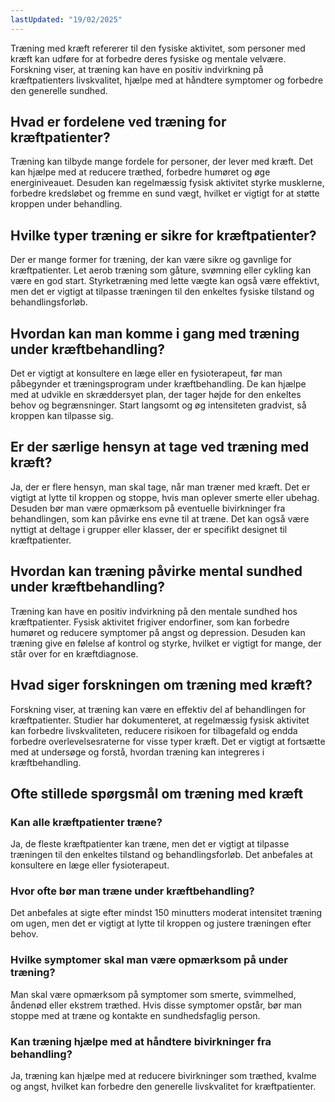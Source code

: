 ```yaml
---
lastUpdated: "19/02/2025"
---
```


Træning med kræft refererer til den fysiske aktivitet, som personer med kræft kan udføre for at forbedre deres fysiske og mentale velvære. Forskning viser, at træning kan have en positiv indvirkning på kræftpatienters livskvalitet, hjælpe med at håndtere symptomer og forbedre den generelle sundhed.

## Hvad er fordelene ved træning for kræftpatienter?

Træning kan tilbyde mange fordele for personer, der lever med kræft. Det kan hjælpe med at reducere træthed, forbedre humøret og øge energiniveauet. Desuden kan regelmæssig fysisk aktivitet styrke musklerne, forbedre kredsløbet og fremme en sund vægt, hvilket er vigtigt for at støtte kroppen under behandling.

## Hvilke typer træning er sikre for kræftpatienter?

Der er mange former for træning, der kan være sikre og gavnlige for kræftpatienter. Let aerob træning som gåture, svømning eller cykling kan være en god start. Styrketræning med lette vægte kan også være effektivt, men det er vigtigt at tilpasse træningen til den enkeltes fysiske tilstand og behandlingsforløb.

## Hvordan kan man komme i gang med træning under kræftbehandling?

Det er vigtigt at konsultere en læge eller en fysioterapeut, før man påbegynder et træningsprogram under kræftbehandling. De kan hjælpe med at udvikle en skræddersyet plan, der tager højde for den enkeltes behov og begrænsninger. Start langsomt og øg intensiteten gradvist, så kroppen kan tilpasse sig.

## Er der særlige hensyn at tage ved træning med kræft?

Ja, der er flere hensyn, man skal tage, når man træner med kræft. Det er vigtigt at lytte til kroppen og stoppe, hvis man oplever smerte eller ubehag. Desuden bør man være opmærksom på eventuelle bivirkninger fra behandlingen, som kan påvirke ens evne til at træne. Det kan også være nyttigt at deltage i grupper eller klasser, der er specifikt designet til kræftpatienter.

## Hvordan kan træning påvirke mental sundhed under kræftbehandling?

Træning kan have en positiv indvirkning på den mentale sundhed hos kræftpatienter. Fysisk aktivitet frigiver endorfiner, som kan forbedre humøret og reducere symptomer på angst og depression. Desuden kan træning give en følelse af kontrol og styrke, hvilket er vigtigt for mange, der står over for en kræftdiagnose.

## Hvad siger forskningen om træning med kræft?

Forskning viser, at træning kan være en effektiv del af behandlingen for kræftpatienter. Studier har dokumenteret, at regelmæssig fysisk aktivitet kan forbedre livskvaliteten, reducere risikoen for tilbagefald og endda forbedre overlevelsesraterne for visse typer kræft. Det er vigtigt at fortsætte med at undersøge og forstå, hvordan træning kan integreres i kræftbehandling.

## Ofte stillede spørgsmål om træning med kræft

### Kan alle kræftpatienter træne?

Ja, de fleste kræftpatienter kan træne, men det er vigtigt at tilpasse træningen til den enkeltes tilstand og behandlingsforløb. Det anbefales at konsultere en læge eller fysioterapeut.

### Hvor ofte bør man træne under kræftbehandling?

Det anbefales at sigte efter mindst 150 minutters moderat intensitet træning om ugen, men det er vigtigt at lytte til kroppen og justere træningen efter behov.

### Hvilke symptomer skal man være opmærksom på under træning?

Man skal være opmærksom på symptomer som smerte, svimmelhed, åndenød eller ekstrem træthed. Hvis disse symptomer opstår, bør man stoppe med at træne og kontakte en sundhedsfaglig person.

### Kan træning hjælpe med at håndtere bivirkninger fra behandling?

Ja, træning kan hjælpe med at reducere bivirkninger som træthed, kvalme og angst, hvilket kan forbedre den generelle livskvalitet for kræftpatienter.
